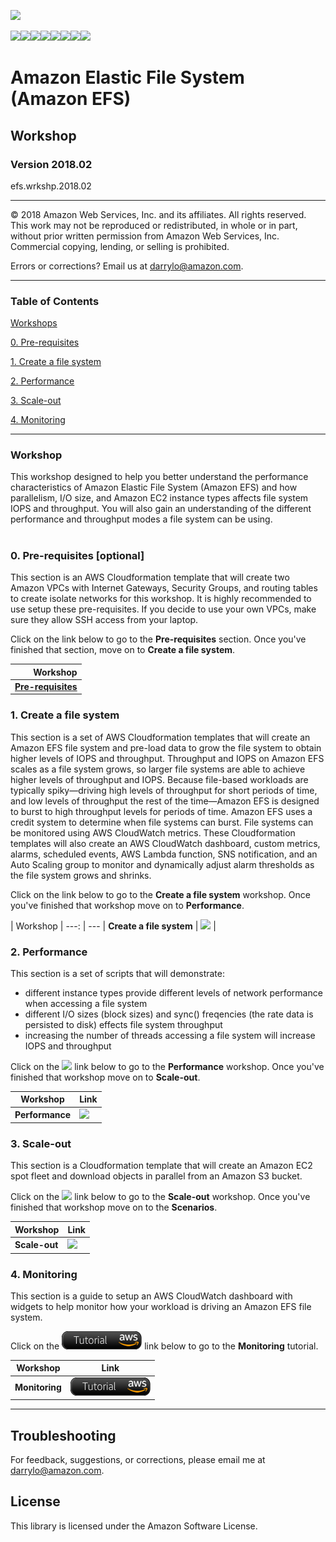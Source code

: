 ![](https://s3.amazonaws.com/aws-us-east-1/tutorial/AWS_logo_PMS_300x180.png)

![](https://s3.amazonaws.com/aws-us-east-1/tutorial/100x100_benefit_available.png)![](https://s3.amazonaws.com/aws-us-east-1/tutorial/100x100_benefit_ingergration.png)![](https://s3.amazonaws.com/aws-us-east-1/tutorial/100x100_benefit_ecryption-lock.png)![](https://s3.amazonaws.com/aws-us-east-1/tutorial/100x100_benefit_fully-managed.png)![](https://s3.amazonaws.com/aws-us-east-1/tutorial/100x100_benefit_lowcost-affordable.png)![](https://s3.amazonaws.com/aws-us-east-1/tutorial/100x100_benefit_performance.png)![](https://s3.amazonaws.com/aws-us-east-1/tutorial/100x100_benefit_scalable.png)![](https://s3.amazonaws.com/aws-us-east-1/tutorial/100x100_benefit_storage.png)

# **Amazon Elastic File System (Amazon EFS)**

## Workshop

### Version 2018.02

efs.wrkshp.2018.02

---

© 2018 Amazon Web Services, Inc. and its affiliates. All rights reserved. This work may not be  reproduced or redistributed, in whole or in part, without prior written permission from Amazon Web Services, Inc. Commercial copying, lending, or selling is prohibited.

Errors or corrections? Email us at [darrylo@amazon.com](mailto:darrylo@amazon.com).

---

### Table of Contents  
[Workshops](#workshops) 

[0. Pre-requisites](#0-pre-requisites)

[1. Create a file system](#1-create-a-file-system)

[2. Performance](#2-performance) 

[3. Scale-out](#3-scale-out)

[4. Monitoring](#3-monitoring)

---

### Workshop

This workshop designed to help you better understand the performance characteristics of Amazon Elastic File System (Amazon EFS) and how parallelism, I/O size, and Amazon EC2 instance types affects file system IOPS and throughput. You will also gain an understanding of the different performance and throughput modes a file system can be using.
#
### 0. Pre-requisites [optional]
This section is an AWS Cloudformation template that will create two Amazon VPCs with Internet Gateways, Security Groups, and routing tables to create isolate networks for this workshop. It is highly recommended to use setup these pre-requisites. If you decide to use your own VPCs, make sure they allow SSH access from your laptop.

Click on the link below to go to the **Pre-requisites** section. Once you've finished that section, move on to **Create a file system**.

| Workshop 
| ---:
| [**Pre-requisites**](/workshop/pre-requisites)


### 1. Create a file system
This section is a set of AWS Cloudformation templates that will create an Amazon EFS file system and pre-load data to grow the file system to obtain higher levels of IOPS and throughput. Throughput and IOPS on Amazon EFS scales as a file system grows, so larger file systems are able to achieve higher levels of throughput and IOPS. Because file-based workloads are typically spiky—driving high levels of throughput for short periods of time, and low levels of throughput the rest of the time—Amazon EFS is designed to burst to high throughput levels for periods of time. Amazon EFS uses a credit system to determine when file systems can burst. File systems can be monitored using AWS CloudWatch metrics. These Cloudformation templates will also create an AWS CloudWatch dashboard, custom metrics, alarms, scheduled events, AWS Lambda function, SNS notification, and an Auto Scaling group to monitor and dynamically adjust alarm thresholds as the file system grows and shrinks.

Click on the link below to go to the **Create a file system** workshop. Once you've finished that workshop move on to **Performance**.

| Workshop 
| ---: | ---
| **Create a file system** | [![](/images/efs_workshop.png)](/workshop/create-file-system) |


### 2. Performance
This section is a set of scripts that will demonstrate:
- different instance types provide different levels of network performance when accessing a file system
- different I/O sizes (block sizes) and sync() freqencies (the rate data is persisted to disk) effects file system throughput
- increasing the number of threads accessing a file system will increase IOPS and throughput

Click on the ![](/images/efs_workshop.png) link below to go to the **Performance** workshop. Once you've finished that workshop move on to **Scale-out**.

| Workshop | Link
| --- | ---
| **Performance** | [![](/images/efs_workshop.png)](/workshop/performance) |


### 3. Scale-out
This section is a Cloudformation template that will create an Amazon EC2 spot fleet and download objects in parallel from an Amazon S3 bucket.

Click on the ![](/images/efs_workshop.png) link below to go to the **Scale-out** workshop. Once you've finished that workshop move on to the **Scenarios**.

| Workshop | Link
| --- | ---
| **Scale-out** | [![](/images/efs_workshop.png)](/workshop/scale-out) |


### 4. Monitoring
This section is a guide to setup an AWS CloudWatch dashboard with widgets to help monitor how your workload is driving an Amazon EFS file system.

Click on the ![](/images/efs_tutorial.png) link below to go to the **Monitoring** tutorial. 

| Workshop | Link
| --- | ---
| **Monitoring** | [![](/images/efs_tutorial.png)](/tutorial/monitoring) |


---

## Troubleshooting


For feedback, suggestions, or corrections, please email me at [darrylo@amazon.com](mailto:darrylo@amazon.com).


## License

This library is licensed under the Amazon Software License.
